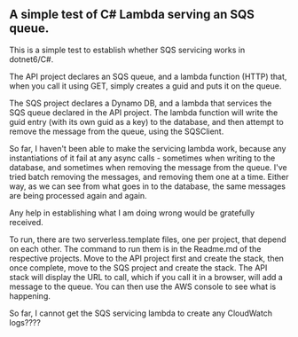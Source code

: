 ## A simple test of C# Lambda serving an SQS queue.

This is a simple test to establish whether SQS servicing works in dotnet6/C#.

The API project declares an SQS queue, and a lambda function (HTTP) that, when you call it using GET, simply creates a guid and puts it on the queue.

The SQS project declares a Dynamo DB, and a lambda that services the SQS queue declared in the API project.  The lambda function will write the guid entry (with its own guid as a key) to
the database, and then attempt to remove the message from the queue, using the SQSClient.

So far, I haven't been able to make the servicing lambda work, because any instantiations of it fail at any async calls - sometimes when writing to the database, and
sometimes when removing the message from the queue.  I've tried batch removing the messages, and removing them one at a time.  Either way, as we can see from what
goes in to the database, the same messages are being processed again and again.

Any help in establishing what I am doing wrong would be gratefully received.

To run, there are two serverless.template files, one per project, that depend on each other.  The command to run them is in the Readme.md of the respective projects.
Move to the API project first and create the stack, then once complete, move to the SQS project and create the stack.  The API stack will display the URL to call,
which if you call it in a browser, will add a message to the queue.  You can then use the AWS console to see what is happening.

So far, I cannot get the SQS servicing lambda to create any CloudWatch logs????


